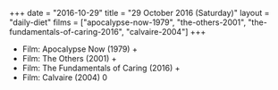 +++
date = "2016-10-29"
title = "29 October 2016 (Saturday)"
layout = "daily-diet"
films = ["apocalypse-now-1979", "the-others-2001", "the-fundamentals-of-caring-2016", "calvaire-2004"]
+++


* Film: Apocalypse Now (1979) +
* Film: The Others (2001) +
* Film: The Fundamentals of Caring (2016) +
* Film: Calvaire (2004) 0
